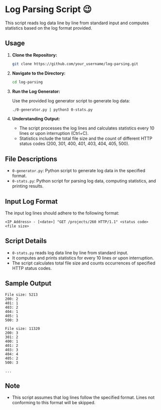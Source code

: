 # Log Parsing Script :wink:

This script reads log data line by line from standard input and computes statistics based on the log format provided.

## Usage

1. **Clone the Repository:**

    ```bash
    git clone https://github.com/your_username/log-parsing.git
    ```

2. **Navigate to the Directory:**

    ```bash
    cd log-parsing
    ```

3. **Run the Log Generator:**

    Use the provided log generator script to generate log data:

    ```bash
    ./0-generator.py | python3 0-stats.py
    ```

4. **Understanding Output:**

    - The script processes the log lines and calculates statistics every 10 lines or upon interruption (Ctrl+C).
    - Statistics include the total file size and the count of different HTTP status codes (200, 301, 400, 401, 403, 404, 405, 500).

## File Descriptions

- `0-generator.py`: Python script to generate log data in the specified format.
- `0-stats.py`: Python script for parsing log data, computing statistics, and printing results.

## Input Log Format

The input log lines should adhere to the following format:

```
<IP Address> - [<date>] "GET /projects/260 HTTP/1.1" <status code> <file size>
```

## Script Details

- `0-stats.py` reads log data line by line from standard input.
- It computes and prints statistics for every 10 lines or upon interruption.
- The script calculates total file size and counts occurrences of specified HTTP status codes.

## Sample Output

```
File size: 5213
200: 2
401: 1
403: 2
404: 1
405: 1
500: 3

File size: 11320
200: 3
301: 2
400: 1
401: 2
403: 3
404: 4
405: 2
500: 3

...
```

## Note

- This script assumes that log lines follow the specified format. Lines not conforming to this format will be skipped.
